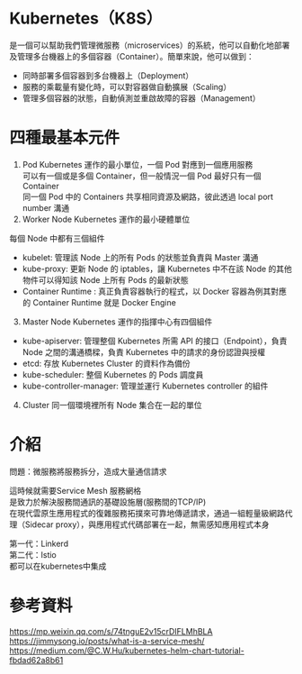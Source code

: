 # Kubernetes（K8S）
是一個可以幫助我們管理微服務（microservices）的系統，他可以自動化地部署及管理多台機器上的多個容器（Container）。簡單來說，他可以做到：  
* 同時部署多個容器到多台機器上（Deployment）  
* 服務的乘載量有變化時，可以對容器做自動擴展（Scaling）  
* 管理多個容器的狀態，自動偵測並重啟故障的容器（Management）  

# 四種最基本元件
1.  Pod
Kubernetes 運作的最小單位，一個 Pod 對應到一個應用服務  
可以有一個或是多個 Container，但一般情況一個 Pod 最好只有一個 Container  
同一個 Pod 中的 Containers 共享相同資源及網路，彼此透過 local port number 溝通  
2. Worker Node
Kubernetes 運作的最小硬體單位  

每個 Node 中都有三個組件
* kubelet: 管理該 Node 上的所有 Pods 的狀態並負責與 Master 溝通  
* kube-proxy: 更新 Node 的 iptables，讓 Kubernetes 中不在該 Node 的其他物件可以得知該 Node 上所有 Pods 的最新狀態  
* Container Runtime  : 真正負責容器執行的程式，以 Docker 容器為例其對應的 Container Runtime 就是 Docker Engine  

3. Master Node
Kubernetes 運作的指揮中心有四個組件  
* kube-apiserver: 管理整個 Kubernetes 所需 API 的接口（Endpoint），負責 Node 之間的溝通橋樑，負責 Kubernetes 中的請求的身份認證與授權  
* etcd: 存放 Kubernetes Cluster 的資料作為備份  
* kube-scheduler: 整個 Kubernetes 的 Pods 調度員  
* kube-controller-manager: 管理並運行 Kubernetes controller 的組件  

4. Cluster
同一個環境裡所有 Node 集合在一起的單位  


# 介紹
問題：微服務將服務拆分，造成大量通信請求  

這時候就需要Service Mesh 服務網格  
是致力於解決服務間通訊的基礎設施層(服務間的TCP/IP)   
在現代雲原生應用程式的復雜服務拓撲來可靠地傳遞請求，通過一組輕量級網路代理（Sidecar proxy），與應用程式代碼部署在一起，無需感知應用程式本身    

第一代：Linkerd  
第二代：Istio   
都可以在kubernetes中集成  


# 參考資料
https://mp.weixin.qq.com/s/74tnguE2v15crDIFLMhBLA  
https://jimmysong.io/posts/what-is-a-service-mesh/  
https://medium.com/@C.W.Hu/kubernetes-helm-chart-tutorial-fbdad62a8b61  
